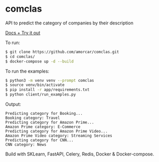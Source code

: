 # comclas
API to predict the category of companies by their description

[Docs + Try it out](http://52.207.248.221:5000/docs)

To run:
```bash
$ git clone https://github.com/amorcar/comclas.git
$ cd comclas/
$ docker-compose up -d --build
```

To run the examples:
```bash
$ python3 -m venv venv --prompt comclas
$ source venv/bin/activate
$ pip install -r app/requirements.txt
$ python client/run_examples.py
```
Output:
```text
Predicting category for Booking...
Booking category: Travel
Predicting category for Amazon Prime...
Amazon Prime category: E-Commerce
Predicting category for Amazon Prime Video...
Amazon Prime Video category: Streaming Services
Predicting category for CNN...
CNN category: News
```

Build with SKLearn, FastAPI, Celery, Redis, Docker & Docker-compose.
